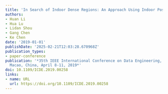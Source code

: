 ```yaml
---
title: 'In Search of Indoor Dense Regions: An Approach Using Indoor Positioning Data'
authors:
- Huan Li
- Hua Lu
- Lidan Shou
- Gang Chen
- Ke Chen
date: '2019-01-01'
publishDate: '2025-02-21T12:03:28.670968Z'
publication_types:
- paper-conference
publication: '*35th IEEE International Conference on Data Engineering, ICDE 2019,
  Macao, China, April 8-11, 2019*'
doi: 10.1109/ICDE.2019.00258
links:
- name: URL
  url: https://doi.org/10.1109/ICDE.2019.00258
---
```

